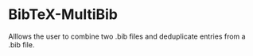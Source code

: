# BibTeX-MultiBib
Alllows the user to combine two .bib files and deduplicate entries from a .bib file.
